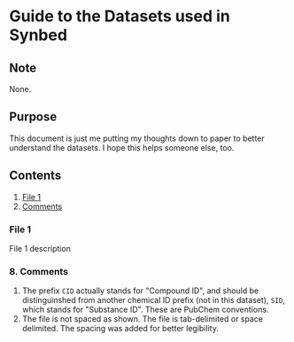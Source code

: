 Guide to the Datasets used in Synbed
==================================================

## Note

None.

## Purpose

This document is just me putting my thoughts down to paper to better understand the datasets. I hope this helps someone else, too.

## Contents

1. [File 1](#file1)
2. [Comments](#comments)

### <a name="file1"></a> File 1

File 1 description

### <a name="comments"></a> 8. Comments

1. <a name="noteCIDvsSID"></a>The prefix `CID` actually stands for "Compound ID", and should be distinguinshed from another chemical ID prefix (not in this dataset), `SID`, which stands for "Substance ID". These are PubChem conventions.
1. <a name="noteFileLegibility"></a> The file is not spaced as shown. The file is tab-delimited or space delimited. The spacing was added for better legibility.
